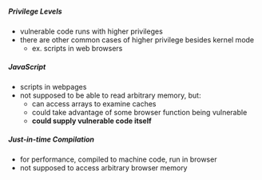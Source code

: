 ##### Privilege Levels
- vulnerable code runs with higher privileges
- there are other common cases of higher privilege besides kernel mode
	- ex. scripts in web browsers
##### JavaScript
- scripts in webpages
- not supposed to be able to read arbitrary memory, but:
	- can access arrays to examine caches
	- could take advantage of some browser function being vulnerable
	- **could supply vulnerable code itself**
##### Just-in-time Compilation
- for performance, compiled to machine code, run in browser
- not supposed to access arbitrary browser memory